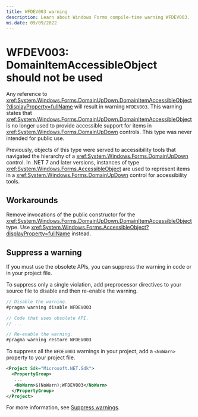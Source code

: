 ```yaml
---
title: WFDEV003 warning
description: Learn about Windows Forms compile-time warning WFDEV003.
ms.date: 09/09/2022
---
```

# WFDEV003: DomainItemAccessibleObject should not be used

Any reference to <xref:System.Windows.Forms.DomainUpDown.DomainItemAccessibleObject?displayProperty=fullName> will result in warning `WFDEV003`. This warning states that <xref:System.Windows.Forms.DomainUpDown.DomainItemAccessibleObject> is no longer used to provide accessible support for items in <xref:System.Windows.Forms.DomainUpDown> controls. This type was never intended for public use.

Previously, objects of this type were served to accessibility tools that navigated the hierarchy of a <xref:System.Windows.Forms.DomainUpDown> control. In .NET 7 and later versions, instances of type <xref:System.Windows.Forms.AccessibleObject> are used to represent items in a <xref:System.Windows.Forms.DomainUpDown> control for accessibility tools.

## Workarounds

Remove invocations of the public constructor for the <xref:System.Windows.Forms.DomainUpDown.DomainItemAccessibleObject> type. Use <xref:System.Windows.Forms.AccessibleObject?displayProperty=fullName> instead.

## Suppress a warning

If you must use the obsolete APIs, you can suppress the warning in code or in your project file.

To suppress only a single violation, add preprocessor directives to your source file to disable and then re-enable the warning.

```csharp
// Disable the warning.
#pragma warning disable WFDEV003

// Code that uses obsolete API.
// ...

// Re-enable the warning.
#pragma warning restore WFDEV003
```

To suppress all the `WFDEV003` warnings in your project, add a `<NoWarn>` property to your project file.

```xml
<Project Sdk="Microsoft.NET.Sdk">
  <PropertyGroup>
   ...
   <NoWarn>$(NoWarn);WFDEV003</NoWarn>
  </PropertyGroup>
</Project>
```

For more information, see [Suppress warnings](obsoletions-overview.md#suppress-warnings).
